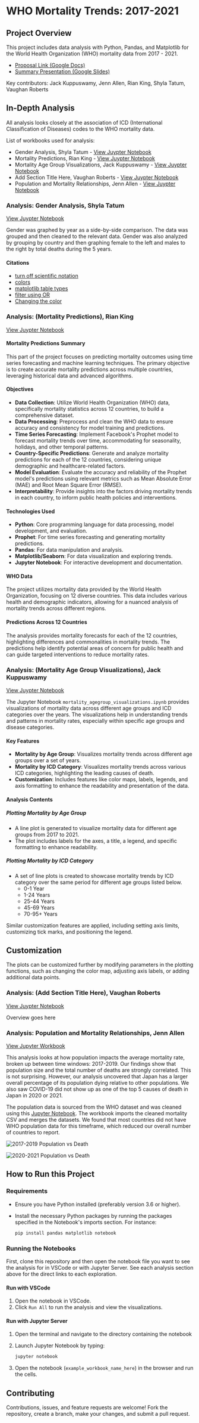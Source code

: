 # WHO Mortality Trends: 2017-2021

## Project Overview

This project includes data analysis with Python, Pandas, and Matplotlib for the World Health Organization (WHO) mortality data from 2017 - 2021.

- [Proposal Link (Google Docs)](https://docs.google.com/document/d/1WR-3B-1iszChYkx3cBd1c117qlKFfT9cM7boVALNFx0/edit)
- [Summary Presentation (Google Slides)](https://docs.google.com/presentation/d/1zDFOMUjt6WJLFuCOu5crLI_SgaHIN3Imq4bwdalwgR8/edit#slide=id.g2f251018676_0_55)

Key contributors: Jack Kuppuswamy, Jenn Allen, Rian King, Shyla Tatum, Vaughan Roberts

## In-Depth Analysis

All analysis looks closely at the association of ICD (International Classification of Diseases) codes to the WHO mortality data.

List of workbooks used for analysis:

- Gender Analysis, Shyla Tatum - [View Juypter Notebook](./analysis_findings/workbooks/WHO_vizualizations_statum.ipynb)
- Mortality Predictions, Rian King - [View Juypter Notebook](./analysis_findings/workbooks/Profit_Predictions_rking.ipynb)
- Mortality Age Group Visualizations, Jack Kuppuswamy - [View Juypter Notebook](./analysis_findings/workbooks/mortality_agegroup_visualizations_jkuppuswamy.ipynb)
- Add Section Title Here, Vaughan Roberts - [View Juypter Notebook](./analysis_findings/workbooks/visualizations_VRO.ipynb)
- Population and Mortality Relationships, Jenn Allen - [View Juypter Notebook](./analysis_findings/workbooks/population_death_analysis_jallen.ipynb)

### Analysis: Gender Analysis, Shyla Tatum

[View Juypter Notebook](./analysis_findings/workbooks/WHO_vizualizations_statum.ipynb)

Gender was graphed by year as a side-by-side comparison. The data was grouped and then cleaned to the relevant data. Gender was also analyzed by grouping by country and then graphing female to the left and males to the right by total deaths during the 5 years.

#### Citations

- [turn off scientific notation](https://www.tutorialspoint.com/prevent-scientific-notation-in-matplotlib-pyplot)
- [colors](https://matplotlib.org/stable/gallery/color/named_colors.html)
- [matplotlib table types](https://matplotlib.org/stable/plot_types/index.html)
- [filter using OR](https://www.statology.org/or-operator-in-pandas/)
- [Changing the color](https://stackoverflow.com/questions/63460213/how-to-define-colors-in-a-figure-using-plotly-graph-objects-and-plotly-express)

### Analysis: (Mortality Predictions), Rian King
[View Juypter Notebook](./analysis_findings/workbooks/Profit_Predictions_rking.ipynb)

#### Mortality Predictions Summary

This part of the project focuses on predicting mortality outcomes using time series forecasting and machine learning techniques. The primary objective is to create accurate mortality predictions across multiple countries, leveraging historical data and advanced algorithms.

#### Objectives

- **Data Collection**: Utilize World Health Organization (WHO) data, specifically mortality statistics across 12 countries, to build a comprehensive dataset.
- **Data Processing**: Preprocess and clean the WHO data to ensure accuracy and consistency for model training and predictions.
- **Time Series Forecasting**: Implement Facebook's Prophet model to forecast mortality trends over time, accommodating for seasonality, holidays, and other temporal patterns.
- **Country-Specific Predictions**: Generate and analyze mortality predictions for each of the 12 countries, considering unique demographic and healthcare-related factors.
- **Model Evaluation**: Evaluate the accuracy and reliability of the Prophet model's predictions using relevant metrics such as Mean Absolute Error (MAE) and Root Mean Square Error (RMSE).
- **Interpretability**: Provide insights into the factors driving mortality trends in each country, to inform public health policies and interventions.

#### Technologies Used

- **Python**: Core programming language for data processing, model development, and evaluation.
- **Prophet**: For time series forecasting and generating mortality predictions.
- **Pandas**: For data manipulation and analysis.
- **Matplotlib/Seaborn**: For data visualization and exploring trends.
- **Jupyter Notebook**: For interactive development and documentation.

#### WHO Data

The project utilizes mortality data provided by the World Health Organization, focusing on 12 diverse countries. This data includes various health and demographic indicators, allowing for a nuanced analysis of mortality trends across different regions.

#### Predictions Across 12 Countries

The analysis provides mortality forecasts for each of the 12 countries, highlighting differences and commonalities in mortality trends. The predictions help identify potential areas of concern for public health and can guide targeted interventions to reduce mortality rates.

### Analysis: (Mortality Age Group Visualizations), Jack Kuppuswamy

[View Juypter Notebook](./analysis_findings/workbooks/mortality_agegroup_visualizations_jkuppuswamy.ipynb)

The Jupyter Notebook `mortality_agegroup_visualizations.ipynb` provides visualizations of mortality data across different age groups and ICD categories over the years. The visualizations help in understanding trends and patterns in mortality rates, especially within specific age groups and disease categories.

#### Key Features

- **Mortality by Age Group**: Visualizes mortality trends across different age groups over a set of years.
- **Mortality by ICD Category**: Visualizes mortality trends across various ICD categories, highlighting the leading causes of death.
- **Customization**: Includes features like color maps, labels, legends, and axis formatting to enhance the readability and presentation of the data.

#### Analysis Contents

##### Plotting Mortality by Age Group

- A line plot is generated to visualize mortality data for different age groups from 2017 to 2021.
- The plot includes labels for the axes, a title, a legend, and specific formatting to enhance readability.

##### Plotting Mortality by ICD Category

- A set of line plots is created to showcase mortality trends by ICD category over the same period for different age groups listed below.
  - 0-1 Year
  - 1-24 Years
  - 25-44 Years
  - 45-69 Years
  - 70-95+ Years

Similar customization features are applied, including setting axis limits, customizing tick marks, and positioning the legend.

## Customization

The plots can be customized further by modifying parameters in the plotting functions, such as changing the color map, adjusting axis labels, or adding additional data points.

### Analysis: (Add Section Title Here), Vaughan Roberts

[View Juypter Notebook](./analysis_findings/workbooks/visualizations_VRO.ipynb)

Overview goes here

### Analysis: Population and Mortality Relationships, Jenn Allen

[View Jupyter Workbook](./analysis_findings/workbooks/population_death_analysis_jallen.ipynb)

This analysis looks at how population impacts the average mortality rate, broken up between time windows: 2017-2019. Our findings show that population size and the total number of deaths are strongly correlated. This is not surprising. However, our analysis uncovered that Japan has a larger overall percentage of its population dying relative to other populations. We also saw COVID-19 did not show up as one of the top 5 causes of death in Japan in 2020 or 2021.

The population data is sourced from the WHO dataset and was cleaned using this [Jupyter Notebook](./cleaned_data/who_pop_cleaning_workbook.ipynb). The workbook imports the cleaned mortality CSV and merges the datasets. We found that most countries did not have WHO population data for this timeframe, which reduced our overall number of countries to report.

![2017-2019 Population vs Death](./analysis_findings/visualizations/population_vs_death_2017_2019.png)

![2020-2021 Population vs Death](./analysis_findings/visualizations/population_vs_death_2020_2021.png)

## How to Run this Project

### Requirements

- Ensure you have Python installed (preferably version 3.6 or higher).
- Install the necessary Python packages by running the packages specified in the Notebook's imports section. For instance:
  
     ```bash
     pip install pandas matplotlib notebook
     ```

### Running the Notebooks

First, clone this repository and then open the notebook file you want to see the analysis for in VSCode or with Jupyter Server. See each analysis section above for the direct links to each exploration.

#### Run with VSCode

1. Open the notebook in VSCode.
2. Click `Run All` to run the analysis and view the visualizations.

#### Run with Jupyter Server

1. Open the terminal and navigate to the directory containing the notebook
2. Launch Jupyter Notebook by typing:

     ```bash
     jupyter notebook
     ```

3. Open the notebook (`example_workbook_name_here`) in the browser and run the cells.

## Contributing

Contributions, issues, and feature requests are welcome! Fork the repository, create a branch, make your changes, and submit a pull request.
